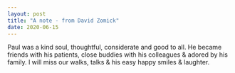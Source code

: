 ```yaml
---
layout: post
title: "A note - from David Zomick"
date: 2020-06-15
---
```


Paul was a kind soul, thoughtful, considerate and good to all. He became friends with his patients, close buddies with his colleagues & adored by his family. I will miss our walks, talks & his easy happy smiles & laughter.
